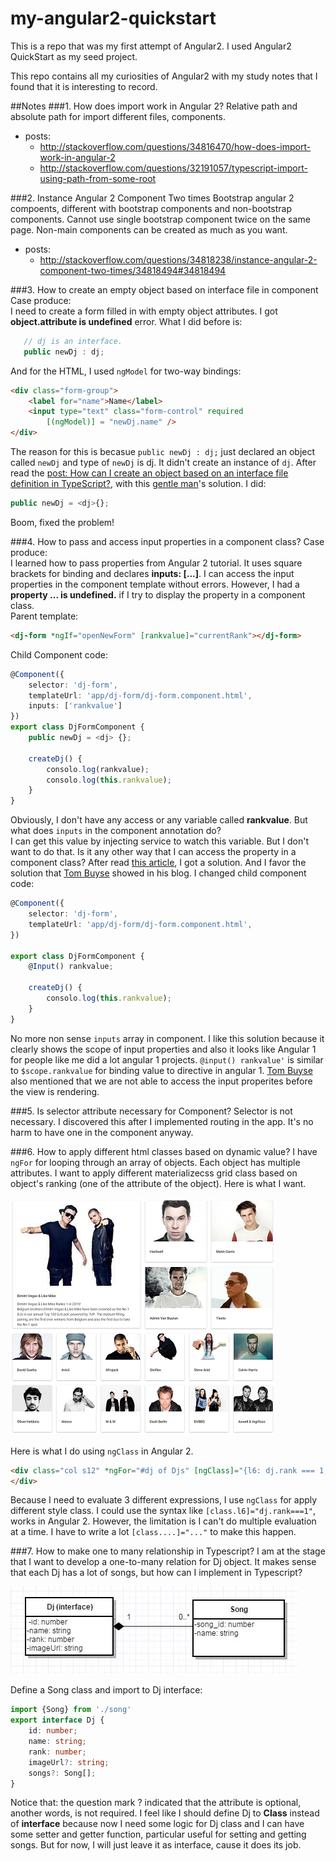 # my-angular2-quickstart

This is a repo that was my first attempt of Angular2. I used Angular2 QuickStart as my seed project.

This repo contains all my curiosities of Angular2 with my study notes that I found that it is interesting to record.

##Notes
###1. How does import work in Angular 2?
Relative path and absolute path for import different files, components.
* posts:
	* http://stackoverflow.com/questions/34816470/how-does-import-work-in-angular-2
 	* http://stackoverflow.com/questions/32191057/typescript-import-using-path-from-some-root

###2. Instance Angular 2 Component Two times
Bootstrap angular 2 compoents, different with bootstrap components and non-bootstrap components.
	Cannot use single bootstrap component twice on the same page. Non-main components can be created
	as much as you want.
* posts:
	* http://stackoverflow.com/questions/34818238/instance-angular-2-component-two-times/34818494#34818494

###3. How to create an empty object based on interface file in component
Case produce:<br/>
I need to create a form filled in with empty object attributes. I got **object.attribute is undefined** error. What I did before is:
```javascript
   // dj is an interface.
   public newDj : dj;
```
And for the HTML, I used `ngModel` for two-way bindings:
```html
<div class="form-group">
	<label for="name">Name</label>
	<input type="text" class="form-control" required 
	   	[(ngModel)] = "newDj.name" />
</div>
```
The reason for this is becasue `public newDj : dj;` just declared an object called `newDj` and type of `newDj` is dj. It didn't create an instance of `dj`.
	After read the [post: How can I create an object based on an interface file definition in TypeScript?](http://stackoverflow.com/questions/13142635/how-can-i-create-an-object-based-on-an-interface-file-definition-in-typescript), with this [gentle man](http://stackoverflow.com/users/3180970/user3180970)'s solution.
I did:
```javascript
public newDj = <dj>{};
```
Boom, fixed the problem!

###4. How to pass and access input properties in a component class?
Case produce:<br/>
I learned how to pass properties from Angular 2 tutorial. It uses square brackets for binding and declares **inputs: [...]**. I can access the input properties in the component template without errors. However, I had a **property ... is undefined.** if I try to display the property in a component class.<br/>
Parent template:
```html
<dj-form *ngIf="openNewForm" [rankvalue]="currentRank"></dj-form>
```
Child Component code:
```typescript
@Component({
	selector: 'dj-form',
	templateUrl: 'app/dj-form/dj-form.component.html',
	inputs: ['rankvalue']
})
export class DjFormComponent {
	public newDj = <dj> {};

	createDj() {
		consolo.log(rankvalue);
		consolo.log(this.rankvalue);
	}
}
```
Obviously, I don't have any access or any variable called **rankvalue**. But what does `inputs` in the component annotation do?
<br/>
I can get this value by injecting service to watch this variable. But I don't want to do that. 
Is it any other way that I can access the property in a component class? After read [this article](http://tombuyse.com/accessing-input-properties-in-a-component-class-angular-2/), I got a solution. And I favor the solution that [Tom Buyse](http://tombuyse.com/accessing-input-properties-in-a-component-class-angular-2/) showed in his blog.
I changed child component code:
```typescript
@Component({
	selector: 'dj-form',
	templateUrl: 'app/dj-form/dj-form.component.html',
})

export class DjFormComponent {
	@Input() rankvalue;

	createDj() {
		consolo.log(this.rankvalue);
	}
}
```
No more non sense `inputs` array in component. I like this solution because it clearly shows the scope of input properties and also it looks like Angular 1 for people like me did a lot angular 1 projects. `@input() rankvalue'` is similar to `$scope.rankvalue` for binding value to directive in angular 1. [Tom Buyse](http://tombuyse.com/accessing-input-properties-in-a-component-class-angular-2/) also mentioned that we are not able to access the input properites before the view is rendering.

###5. Is selector attribute necessary for Component?
Selector is not necessary. I discovered this after I implemented routing in the app. It's no harm to have one in the component anyway.

###6. How to apply different html classes based on dynamic value?
I have `ngFor` for looping through an array of objects. Each object has multiple attributes. I want to apply different materializecss grid class based on object's ranking (one of the attribute of the object). Here is what I want.

![Dashboard](https://github.com/shaohaolin/my-angular2-quickstart/blob/master/app/images/dashboard-design.png)

Here is what I do using `ngClass` in Angular 2.
```html
<div class="col s12" *ngFor="#dj of Djs" [ngClass]="{l6: dj.rank === 1, l3: dj.rank < 6, l2: dj.rank >= 6}">
</div>
```
Because I need to evaluate 3 different expressions, I use `ngClass` for apply different style class. I could use the syntax like `[class.l6]="dj.rank===1"`, works in Angular 2. However, the limitation is I can't do multiple evaluation at a time. I have to write a lot `[class....]="..."` to make this happen. 

###7. How to make one to many relationship in Typescript?
I am at the stage that I want to develop a one-to-many relation for Dj object. It makes sense that each Dj has a lot of songs, but how can I implement in Typescript?

![One-To-Many](https://github.com/shaohaolin/my-angular2-quickstart/blob/master/app/images/One-to-many.JPG)

Define a Song class and import to Dj interface:
```Typescript
import {Song} from './song'
export interface Dj {
	id: number;
	name: string;
	rank: number;
	imageUrl?: string;
	songs?: Song[];
}

```
Notice that: the question mark ? indicated that the attribute is optional, another words, is not required. I feel like I should define Dj to **Class** instead of **interface** because now I need some logic for Dj class and I can have some setter and getter function, particular useful for setting and getting songs. But for now, I will just leave it as interface, cause it does its job.
